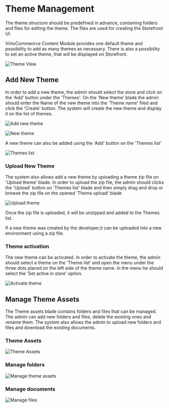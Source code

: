 # Theme Management

The theme structure should be predefined in advance, containing folders and files for editing the theme. The files are used for creating the Storefront UI.

VirtoCommenrce Content Module provides one default theme and possibility to add as many themes as necessary. There is also a possibility to set an active theme, that will be displayed on Storefront.

![Theme View](media/screen-theme-view.png)

## Add New Theme

In order to add a new theme, the admin should select the store and click on the 'Add' button under the 'Themes'. On the 'New theme' blade the admin should enter the Name of the new theme into the 'Theme name' filed and click the 'Create' button. The system will create the new theme and display it on the list of themes.

![Add new theme](media/screen-add-new-theme.png)

![New theme](media/screen-new-theme-created.png)

A new theme can also be added using the 'Add' button on the 'Themes list'

![Themes list](media/screen-themes-list.png)

### Upload New Theme

The system also allows add a new theme by uploading a theme zip file on 'Upload theme' blade. In order to upload the zip file, the admin should clicks the 'Upload' button on 'Themes list' blade and then simply drag and drop or browse the zip file on the opened 'Theme upload' blade

![Upload theme](media/screen-upload-theme.png)

Once the zip file is uploaded, it will be unzipped and added to the Themes list.

If a new theme was created by the developer,it can be uploaded into a new environment using a zip file.

### Theme activation

The new theme can be activated. In order to activate the theme, the admin should select a theme on the 'Theme list' and open the menu under the three dots placed on the left side of the theme name. In the menu he should select the 'Set active in store' option.

![Activate theme](media/screen-set-active-theme.png)

## Manage Theme Assets

The Theme assets blade contains folders and files that can be managed. The admin can add new folders and files, delete the existing ones and rename them. The system also allows the admin to upload new folders and files and download the existing documents.

### Theme Assets

![Theme Assets](media/screen-theme-assets.png)

### Manage folders

![Manage theme assets](media/screen-manage-theme-assets.png)

### Manage documents

![Manage files](media/screen-manage-files.png)



